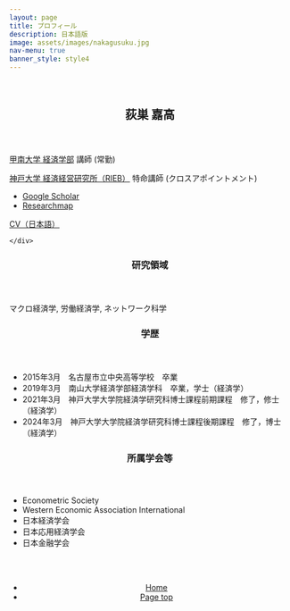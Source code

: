 ```yaml
---
layout: page
title: プロフィール
description: 日本語版
image: assets/images/nakagusuku.jpg
nav-menu: true
banner_style: style4
---
```



<!-- Main -->
<div id="main">

<section id="sec-profile" class="spotlights">
  <section >
    <br>
  </section>
  <section class="scroll-fade">
    <div class="image">
      <img src="{{ 'assets/images/profile_photo.jpg' | relative_url }}" alt="" data-position="center center" />
    </div>
    <div class="content">
      <div class="inner">
        <header class="major">
          <h2>荻巣 嘉高</h2>
        </header>
        <p><a href="https://www.konan-u.ac.jp/">甲南大学 経済学部</a> 講師 (常勤)</p>
        <p><a href="https://www.konan-u.ac.jp/">神戸大学 経済経営研究所（RIEB）</a> 特命講師 (クロスアポイントメント)</p>
        <div class="row">
          <div class="4u 12u$(small)">
            <ul>
              <li> <a href="https://scholar.google.co.jp/citations?user=olbpst8AAAAJ">Google Scholar</a></li>
              <li> <a href="https://researchmap.jp/yoshitaka_ogisu">Researchmap</a></li>
            </ul>
          </div>
          <div class="6u$ 12u$(small)">
            <a href="assets/pdf/profile/CV_jp.pdf" class="button icon fa-download">CV（日本語）</a>
          </div>
        </div> 
      </div>
      
    </div>
  </section>
</section>
<section class="profile-structure">
    <section class="scroll-fade">
      <header>
        <h3>研究領域</h3>
      </header>
      <p>マクロ経済学, 労働経済学, ネットワーク科学</p>
    </section>
    <section class="scroll-fade">
      <header>
        <h3>学歴</h3>
      </header>
      <div>
        <ul class="alt">
          <li>2015年3月　名古屋市立中央高等学校　卒業</li>
          <li>2019年3月　南山大学経済学部経済学科　卒業，学士（経済学）</li>
          <li>2021年3月　神戸大学大学院経済学研究科博士課程前期課程　修了，修士（経済学）</li>
          <li>2024年3月　神戸大学大学院経済学研究科博士課程後期課程　修了，博士（経済学）</li>
        </ul>
      </div>
    </section>
    <section class="scroll-fade">
      <header>
        <h3>所属学会等</h3>
      </header>
      <div>
        <ul>
          <li>Econometric Society</li>
          <li>Western Economic Association International</li>
          <li>日本経済学会</li>
          <li>日本応用経済学会</li>
          <li>日本金融学会</li>
        </ul>
      </div>
      <br><br>
    </section>
  </section>


<section>
  <div class="inner" align="center">
    <ul class="actions">
      <li><a href="index.html" class="button">Home</a></li>
      <li><a href="#banner" class="button special scroll">Page top</a></li>
    </ul>
  </div>
</section>



</div>